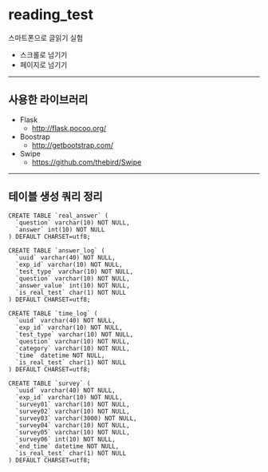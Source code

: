 # reading_test
스마트폰으로 글읽기 실험

- 스크롤로 넘기기
- 페이지로 넘기기

---

## 사용한 라이브러리

- Flask
	- <http://flask.pocoo.org/>
- Boostrap
	- <http://getbootstrap.com/>
- Swipe
	- <https://github.com/thebird/Swipe>


---

## 테이블 생성 쿼리 정리

```
CREATE TABLE `real_answer` (
  `question` varchar(10) NOT NULL,
  `answer` int(10) NOT NULL
) DEFAULT CHARSET=utf8;

CREATE TABLE `answer_log` (
  `uuid` varchar(40) NOT NULL,
  `exp_id` varchar(10) NOT NULL,
  `test_type` varchar(10) NOT NULL,
  `question` varchar(10) NOT NULL,
  `answer_value` int(10) NOT NULL,
  `is_real_test` char(1) NOT NULL
) DEFAULT CHARSET=utf8;

CREATE TABLE `time_log` (
  `uuid` varchar(40) NOT NULL,
  `exp_id` varchar(10) NOT NULL,
  `test_type` varchar(10) NOT NULL,
  `question` varchar(10) NOT NULL,
  `category` varchar(10) NOT NULL,
  `time` datetime NOT NULL,
  `is_real_test` char(1) NOT NULL
) DEFAULT CHARSET=utf8;

CREATE TABLE `survey` (
  `uuid` varchar(40) NOT NULL,
  `exp_id` varchar(10) NOT NULL,
  `survey01` varchar(10) NOT NULL,
  `survey02` varchar(10) NOT NULL,
  `survey03` varchar(3000) NOT NULL,
  `survey04` varchar(10) NOT NULL,
  `survey05` varchar(10) NOT NULL,
  `survey06` int(10) NOT NULL,
  `end_time` datetime NOT NULL,
  `is_real_test` char(1) NOT NULL
) DEFAULT CHARSET=utf8;
```